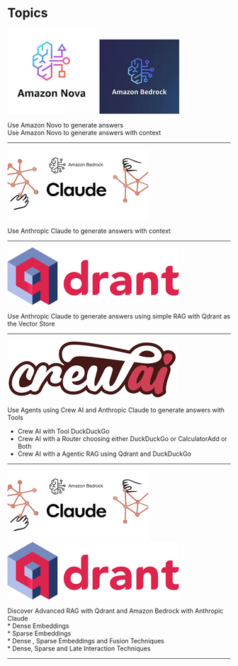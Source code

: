 # Topics

![Amazon Novo](image.png)      ![Amazon Bedrock](image-1.png)    

Use Amazon Novo to generate answers          
Use Amazon Novo to generate answers with context         

<hr/>
   
   ![Amazon Bedrock with Anthropic Claude](image-2.png)            

Use Anthropic Claude to generate answers with context         
   
<hr/>

   ![Qdrant](image-3.png)             

Use Anthropic Claude to generate answers using simple RAG with Qdrant as the Vector Store              

<hr/>   

   ![CrewAI](image-4.png)           

Use Agents using Crew AI and Anthropic Claude to generate answers with Tools             
   * Crew AI with Tool DuckDuckGo   
   * Crew AI with a Router choosing either  DuckDuckGo or CalculatorAdd or Both       
   * Crew AI with a Agentic RAG using Qdrant and DuckDuckGo

<hr/>               

![Amazon Bedrock with Anthropic Claude](image-2.png)    ![Qdrant](image-3.png)       

Discover Advanced RAG with Qdrant and Amazon Bedrock with Anthropic Claude              
     * Dense Embeddings              
     * Sparse Embeddings             
     * Dense , Sparse  Embeddings and Fusion Techniques           
     * Dense, Sparse and Late Interaction Techniques        
<hr/>    
